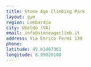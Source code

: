 ```yaml
---
title: Stone Age Climbing Park
layout: gym
region: Lombardia
city: Uboldo (VA)
email: info@stoneageclimb.it
address: Via Enrico Fermi 130
phone: 
latitude: 45.61467361
longitude: 8.99026108
---
```


